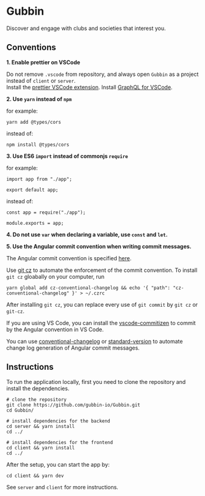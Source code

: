 # Gubbin

Discover and engage with clubs and societies that interest you.

## Conventions

**1. Enable prettier on VSCode**

Do not remove `.vscode` from repository, and always open `Gubbin` as a project instead of `client` or `server`.\
Install the [prettier VSCode extension](https://prettier.io/docs/en/editors.html).
Install [GraphQL for VSCode](https://marketplace.visualstudio.com/items?itemName=kumar-harsh.graphql-for-vscode).

**2. Use `yarn` instead of `npm`**

for example:

```
yarn add @types/cors
```

instead of:

```
npm install @types/cors
```

**3. Use ES6 `import` instead of commonjs `require`**

for example:

```
import app from "./app";

export default app;
```

instead of:

```
const app = require("./app");

module.exports = app;
```

**4. Do not use `var` when declaring a variable, use `const` and `let`.**


**5. Use the Angular commit convention when writing commit messages.**

The Angular commit convention is specified [here](https://github.com/angular/angular/blob/master/CONTRIBUTING.md#-commit-message-format).

Use [git cz](https://github.com/commitizen/cz-cli) to automate the enforcement of the commit convention. 
To install `git cz` gloabally on your computer, run
```
yarn global add cz-conventional-changelog && echo '{ "path": "cz-conventional-changelog" }' > ~/.czrc
```
After installing `git cz`, you can replace every use of `git commit` by `git cz` or `git-cz`.

If you are using VS Code, you can install the [vscode-commitizen](https://marketplace.visualstudio.com/items?itemName=KnisterPeter.vscode-commitizen) to commit by the Angular convention in VS Code.

You can use [conventional-changelog](https://github.com/conventional-changelog/conventional-changelog) or [standard-version](https://github.com/conventional-changelog/standard-version) to automate change log generation of Angular commit messages.

## Instructions

To run the application locally, first you need to clone the repository and install the dependencies.

```
# clone the repository
git clone https://github.com/gubbin-io/Gubbin.git
cd Gubbin/

# install dependencies for the backend
cd server && yarn install
cd ../

# install dependencies for the frontend
cd client && yarn install
cd ../
```

After the setup, you can start the app by:

```
cd client && yarn dev
```

See `server` and `client` for more instructions.
